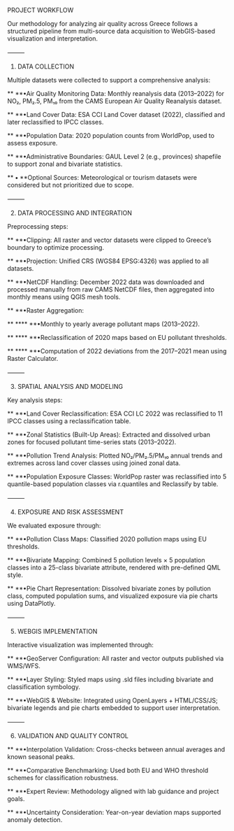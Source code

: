 PROJECT WORKFLOW

Our methodology for analyzing air quality across Greece follows a structured pipeline from multi-source data acquisition to WebGIS-based visualization and interpretation.

⸻

1. DATA COLLECTION

Multiple datasets were collected to support a comprehensive analysis:

**	**•Air Quality Monitoring Data: Monthly reanalysis data (2013–2022) for NO₂, PM₂.5, PM₁₀ from the CAMS European Air Quality Reanalysis dataset.

**	**•Land Cover Data: ESA CCI Land Cover dataset (2022), classified and later reclassified to IPCC classes.

**	**•Population Data: 2020 population counts from WorldPop, used to assess exposure.

**	**•Administrative Boundaries: GAUL Level 2 (e.g., provinces) shapefile to support zonal and bivariate statistics.

**	**•**	**Optional Sources: Meteorological or tourism datasets were considered but not prioritized due to scope.

⸻

2. DATA PROCESSING AND INTEGRATION

Preprocessing steps:

**	**•Clipping: All raster and vector datasets were clipped to Greece’s boundary to optimize processing.

**	**•Projection: Unified CRS (WGS84 EPSG:4326) was applied to all datasets.

**	**•NetCDF Handling: December 2022 data was downloaded and processed manually from raw CAMS NetCDF files, then aggregated into monthly means using QGIS mesh tools.

**	**•Raster Aggregation:

**	****	 	**•Monthly to yearly average pollutant maps (2013–2022).

**	****	 	**•Reclassification of 2020 maps based on EU pollutant thresholds.

**	****	 	**•Computation of 2022 deviations from the 2017–2021 mean using Raster Calculator.

⸻

3. SPATIAL ANALYSIS AND MODELING

Key analysis steps:

**	**•Land Cover Reclassification: ESA CCI LC 2022 was reclassified to 11 IPCC classes using a reclassification table.

**	**•Zonal Statistics (Built-Up Areas): Extracted and dissolved urban zones for focused pollutant time-series stats (2013–2022).

**	**•Pollution Trend Analysis: Plotted NO₂/PM₂.5/PM₁₀ annual trends and extremes across land cover classes using joined zonal data.

**	**•Population Exposure Classes: WorldPop raster was reclassified into 5 quantile-based population classes via r.quantiles and Reclassify by table.

⸻

4. EXPOSURE AND RISK ASSESSMENT

We evaluated exposure through:

**	**•Pollution Class Maps: Classified 2020 pollution maps using EU thresholds.

**	**•Bivariate Mapping: Combined 5 pollution levels × 5 population classes into a 25-class bivariate attribute, rendered with pre-defined QML style.

**	**•Pie Chart Representation: Dissolved bivariate zones by pollution class, computed population sums, and visualized exposure via pie charts using DataPlotly.

⸻

5. WEBGIS IMPLEMENTATION

Interactive visualization was implemented through:

**	**•GeoServer Configuration: All raster and vector outputs published via WMS/WFS.

**	**•Layer Styling: Styled maps using .sld files including bivariate and classification symbology.

**	**•WebGIS & Website: Integrated using OpenLayers + HTML/CSS/JS; bivariate legends and pie charts embedded to support user interpretation.

⸻

6. VALIDATION AND QUALITY CONTROL

**	**•Interpolation Validation: Cross-checks between annual averages and known seasonal peaks.

**	**•Comparative Benchmarking: Used both EU and WHO threshold schemes for classification robustness.

**	**•Expert Review: Methodology aligned with lab guidance and project goals.

**	**•Uncertainty Consideration: Year-on-year deviation maps supported anomaly detection.
